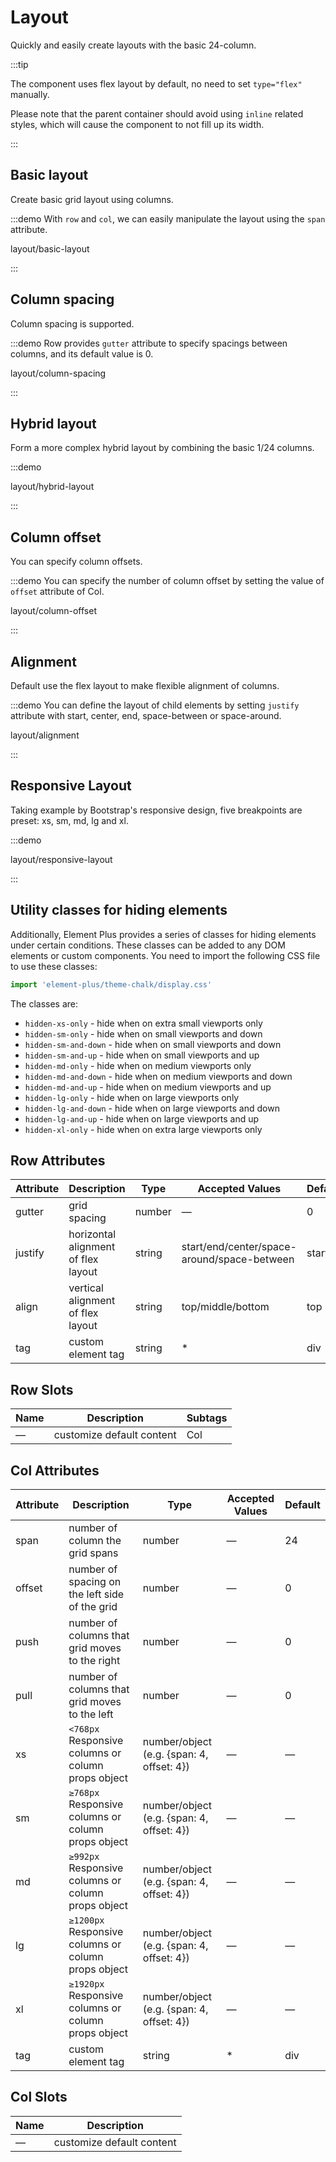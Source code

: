 # Layout

Quickly and easily create layouts with the basic 24-column.

:::tip

The component uses flex layout by default, no need to set `type="flex"` manually.

Please note that the parent container should avoid using `inline` related styles,
which will cause the component to not fill up its width.

:::

## Basic layout

Create basic grid layout using columns.

:::demo With `row` and `col`, we can easily manipulate the layout using the `span` attribute.

layout/basic-layout

:::

## Column spacing

Column spacing is supported.

:::demo Row provides `gutter` attribute to specify spacings between columns, and its default value is 0.

layout/column-spacing

:::

## Hybrid layout

Form a more complex hybrid layout by combining the basic 1/24 columns.

:::demo

layout/hybrid-layout

:::

## Column offset

You can specify column offsets.

:::demo You can specify the number of column offset by setting the value of `offset` attribute of Col.

layout/column-offset

:::

## Alignment

Default use the flex layout to make flexible alignment of columns.

:::demo You can define the layout of child elements by setting `justify` attribute with start, center, end, space-between or space-around.

layout/alignment

:::

## Responsive Layout

Taking example by Bootstrap's responsive design, five breakpoints are preset:
xs, sm, md, lg and xl.

:::demo

layout/responsive-layout

:::

## Utility classes for hiding elements

Additionally, Element Plus provides a series of classes for hiding elements under
certain conditions. These classes can be added to any DOM elements or custom components.
You need to import the following CSS file to use these classes:

```js
import 'element-plus/theme-chalk/display.css'
```

The classes are:

- `hidden-xs-only` - hide when on extra small viewports only
- `hidden-sm-only` - hide when on small viewports and down
- `hidden-sm-and-down` - hide when on small viewports and down
- `hidden-sm-and-up` - hide when on small viewports and up
- `hidden-md-only` - hide when on medium viewports only
- `hidden-md-and-down` - hide when on medium viewports and down
- `hidden-md-and-up` - hide when on medium viewports and up
- `hidden-lg-only` - hide when on large viewports only
- `hidden-lg-and-down` - hide when on large viewports and down
- `hidden-lg-and-up` - hide when on large viewports and up
- `hidden-xl-only` - hide when on extra large viewports only

## Row Attributes

| Attribute | Description                         | Type   | Accepted Values                             | Default |
| --------- | ----------------------------------- | ------ | ------------------------------------------- | ------- |
| gutter    | grid spacing                        | number | —                                           | 0       |
| justify   | horizontal alignment of flex layout | string | start/end/center/space-around/space-between | start   |
| align     | vertical alignment of flex layout   | string | top/middle/bottom                           | top     |
| tag       | custom element tag                  | string | \*                                          | div     |

## Row Slots

| Name | Description               | Subtags |
| ---- | ------------------------- | ------- |
| —    | customize default content | Col     |

## Col Attributes

| Attribute | Description                                         | Type                                      | Accepted Values | Default |
| --------- | --------------------------------------------------- | ----------------------------------------- | --------------- | ------- |
| span      | number of column the grid spans                     | number                                    | —               | 24      |
| offset    | number of spacing on the left side of the grid      | number                                    | —               | 0       |
| push      | number of columns that grid moves to the right      | number                                    | —               | 0       |
| pull      | number of columns that grid moves to the left       | number                                    | —               | 0       |
| xs        | `<768px` Responsive columns or column props object  | number/object (e.g. {span: 4, offset: 4}) | —               | —       |
| sm        | `≥768px` Responsive columns or column props object  | number/object (e.g. {span: 4, offset: 4}) | —               | —       |
| md        | `≥992px` Responsive columns or column props object  | number/object (e.g. {span: 4, offset: 4}) | —               | —       |
| lg        | `≥1200px` Responsive columns or column props object | number/object (e.g. {span: 4, offset: 4}) | —               | —       |
| xl        | `≥1920px` Responsive columns or column props object | number/object (e.g. {span: 4, offset: 4}) | —               | —       |
| tag       | custom element tag                                  | string                                    | \*              | div     |

## Col Slots

| Name | Description               |
| ---- | ------------------------- |
| —    | customize default content |
